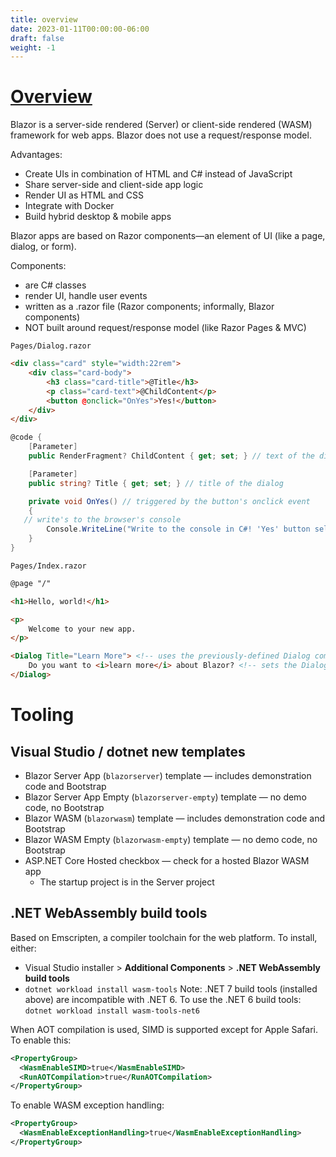 ```yaml
---
title: overview
date: 2023-01-11T00:00:00-06:00
draft: false
weight: -1
---
```


# [Overview](https://learn.microsoft.com/en-us/aspnet/core/blazor/?view=aspnetcore-7.0)
Blazor is a server-side rendered (Server) or client-side rendered (WASM) framework for web apps.
Blazor does not use a request/response model.

Advantages:
- Create UIs in combination of HTML and C# instead of JavaScript
- Share server-side and client-side app logic
- Render UI as HTML and CSS
- Integrate with Docker
- Build hybrid desktop & mobile apps

Blazor apps are based on Razor components—an element of UI (like a page, dialog, or form).

Components:
- are C# classes
- render UI, handle user events
- written as a .razor file (Razor components; informally, Blazor components)
- NOT built around request/response model (like Razor Pages & MVC)

`Pages/Dialog.razor`
```html
<div class="card" style="width:22rem">
    <div class="card-body">
        <h3 class="card-title">@Title</h3>
        <p class="card-text">@ChildContent</p>
        <button @onclick="OnYes">Yes!</button>
    </div>
</div>
```
```cs
@code {
    [Parameter]
    public RenderFragment? ChildContent { get; set; } // text of the dialog

    [Parameter]
    public string? Title { get; set; } // title of the dialog

    private void OnYes() // triggered by the button's onclick event
    {
   // write's to the browser's console
        Console.WriteLine("Write to the console in C#! 'Yes' button selected.");
    }
}
```

`Pages/Index.razor`
```html
@page "/"

<h1>Hello, world!</h1>

<p>
    Welcome to your new app.
</p>

<Dialog Title="Learn More"> <!-- uses the previously-defined Dialog component --> 
    Do you want to <i>learn more</i> about Blazor? <!-- sets the Dialog component's ChildContent (text) -->
</Dialog>
```

# Tooling
## Visual Studio / dotnet new templates
- Blazor Server App (`blazorserver`) template — includes demonstration code and Bootstrap
- Blazor Server App Empty (`blazorserver-empty`) template — no demo code, no Bootstrap
- Blazor WASM (`blazorwasm`) template — includes demonstration code and Bootstrap
- Blazor WASM Empty (`blazorwasm-empty`) template — no demo  code, no Bootstrap
- ASP.NET Core Hosted checkbox — check for a hosted Blazor WASM app
    - The startup project is in the Server project

## .NET WebAssembly build tools
Based on Emscripten, a compiler toolchain for the web platform.  To install, either:
- Visual Studio installer > **Additional Components** > **.NET WebAssembly build tools**
- `dotnet workload install wasm-tools`
Note:  .NET 7 build tools (installed above) are incompatible with .NET 6.  To use the .NET 6 build tools:  
`dotnet workload install wasm-tools-net6`

When AOT compilation is used, SIMD is supported except for Apple Safari.  To enable this:
```xml
<PropertyGroup>
  <WasmEnableSIMD>true</WasmEnableSIMD>
  <RunAOTCompilation>true</RunAOTCompilation>
</PropertyGroup>
```
To enable WASM exception handling:
```xml
<PropertyGroup>
  <WasmEnableExceptionHandling>true</WasmEnableExceptionHandling>
</PropertyGroup>
```
